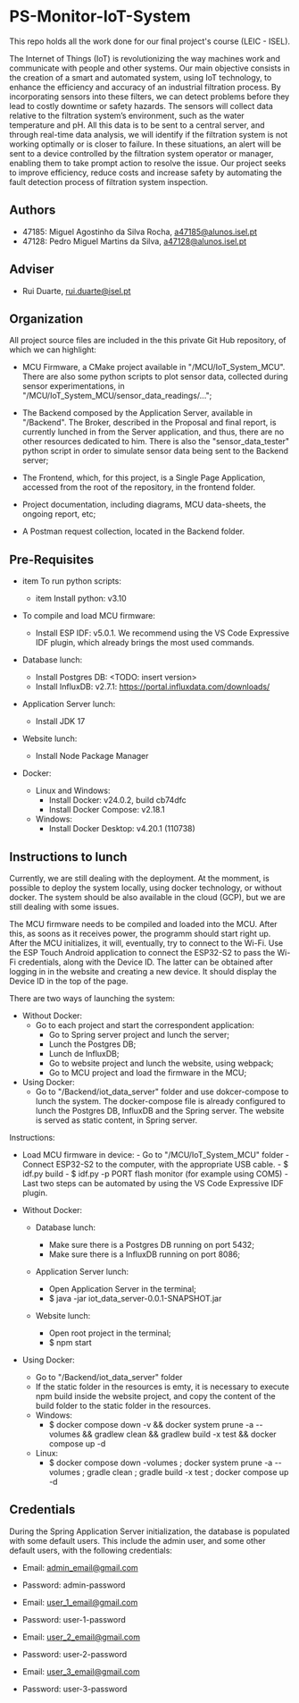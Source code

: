 # PS-Monitor-IoT-System

This repo holds all the work done for our final project's course (LEIC - ISEL).

The Internet of Things (IoT) is revolutionizing the way machines work and communicate
with people and other systems. Our main objective consists in the creation of a smart
and automated system, using IoT technology, to enhance the efficiency and accuracy of
an industrial filtration process. By incorporating sensors into these filters, we can detect
problems before they lead to costly downtime or safety hazards. The sensors will collect
data relative to the filtration system’s environment, such as the water temperature and pH.
All this data is to be sent to a central server, and through real-time data analysis, we will
identify if the filtration system is not working optimally or is closer to failure. In these
situations, an alert will be sent to a device controlled by the filtration system operator or
manager, enabling them to take prompt action to resolve the issue. Our project seeks to
improve efficiency, reduce costs and increase safety by automating the fault detection process
of filtration system inspection.

## Authors
- 47185: Miguel Agostinho da Silva Rocha, a47185@alunos.isel.pt
- 47128: Pedro Miguel Martins da Silva, a47128@alunos.isel.pt

## Adviser
- Rui Duarte, rui.duarte@isel.pt

## Organization
All project source files are included in the this private Git Hub repository, of which we can highlight:

- MCU Firmware, a CMake project available in "/MCU/IoT\_System\_MCU". There are also some python scripts to plot sensor data, collected during sensor experimentations, in "/MCU/IoT\_System\_MCU/sensor\_data\_readings/...";
    
- The Backend composed by the Application Server, available in "/Backend". The Broker, described in the Proposal and final report, is currently lunched in from the Server application, and thus, there are no other resources dedicated to him. There is also the "sensor\_data\_tester" python script in order to simulate sensor data being sent to the Backend server;
    
- The Frontend, which, for this project, is a Single Page Application, accessed from the root of the repository, in the frontend folder.

- Project documentation, including diagrams, MCU data-sheets, the ongoing report, etc;

- A Postman request collection, located in the Backend folder.

## Pre-Requisites
- item To run python scripts:
    - item Install python: v3.10

- To compile and load MCU firmware:
    - Install ESP IDF: v5.0.1. We recommend using the VS Code Expressive IDF plugin, which already brings the most used commands.

- Database lunch:
    - Install Postgres DB: <TODO: insert version>
    - Install InfluxDB: v2.7.1: https://portal.influxdata.com/downloads/

- Application Server lunch:
    - Install JDK 17
    
- Website lunch:
    - Install Node Package Manager

- Docker:
    - Linux and Windows:
        - Install Docker: v24.0.2, build cb74dfc
        - Install Docker Compose: v2.18.1
    - Windows:
        - Install Docker Desktop: v4.20.1 (110738)

## Instructions to lunch
Currently, we are still dealing with the deployment. At the momment, is possible to deploy the system locally, using docker technology, or without docker. The system should be also available in the cloud (GCP), but we are still dealing with some issues.

The MCU firmware needs to be compiled and loaded into the MCU. After this, as soons as it receives power, the programm should start right up.
After the MCU initializes, it will, eventually, try to connect to the Wi-Fi. Use the ESP Touch Android application to connect the ESP32-S2 to pass the Wi-Fi credentials, along with the Device ID. The latter can be obtained after logging in in the website and creating a new device. It should display the Device ID in the top of the page.

There are two ways of launching the system:
- Without Docker:
    - Go to each project and start the correspondent application:
        - Go to Spring server project and lunch the server;
        - Lunch the Postgres DB;
        - Lunch de InfluxDB;
        - Go to website project and lunch the website, using webpack;
        - Go to MCU project and load the firmware in the MCU;
- Using Docker:
    - Go to "/Backend/iot\_data\_server" folder and use dokcer-compose to lunch the system. The docker-compose file is already configured to lunch the Postgres DB, InfluxDB and the Spring server. The website is served as static content, in Spring server.

Instructions:
- Load MCU firmware in device:
        - Go to "/MCU/IoT\_System\_MCU" folder
        - Connect ESP32-S2 to the computer, with the appropriate USB cable.
        - \$ idf.py build
        - \$ idf.py -p PORT flash monitor (for example using COM5)
        - Last two steps can be automated by using the VS Code Expressive IDF plugin.

- Without Docker:
    - Database lunch:
        - Make sure there is a Postgres DB running on port 5432;
        - Make sure there is a InfluxDB running on port 8086;
    - Application Server lunch:
        - Open Application Server in the terminal;
        - \$ java -jar iot_data_server-0.0.1-SNAPSHOT.jar
    
    - Website lunch:
        - Open root project in the terminal;
        - \$ npm start

- Using Docker:
    - Go to "/Backend/iot\_data\_server" folder
    - If the static folder in the resources is emty, it is necessary to execute npm build inside the website project, and copy the content of the build folder to the static folder in the resources.
    - Windows:
        - \$ docker compose down -v && docker system prune -a --volumes && gradlew clean && gradlew build -x test && docker compose up -d
    - Linux:
        - \$ docker compose down -volumes ; docker system prune -a --volumes ; gradle clean ; gradle build -x test ; docker compose up -d

## Credentials

During the Spring Application Server initialization, the database is populated with some default users. This include the admin user, and some other default users, with the following credentials:

- Email: admin_email@gmail.com
- Password: admin-password

- Email: user_1_email@gmail.com
- Password: user-1-password

- Email: user_2_email@gmail.com
- Password: user-2-password

- Email: user_3_email@gmail.com
- Password: user-3-password